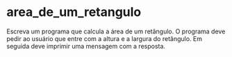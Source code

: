 # area_de_um_retangulo
Escreva um programa que calcula a área de um retângulo. O programa deve pedir ao usuário que entre com a altura e a largura do retângulo. Em seguida deve imprimir uma mensagem com a resposta.
